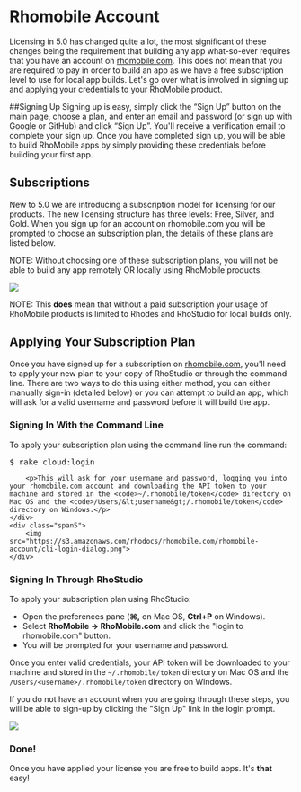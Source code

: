 # Rhomobile Account
Licensing in 5.0 has changed quite a lot, the most significant of these changes being the requirement that building any app what-so-ever requires that you have an account on [rhomobile.com](http://www.rhomobile.com). This does not mean that you are required to pay in order to build an app as we have a free subscription level to use for local app builds. Let's go over what is involved in signing up and applying your credentials to your RhoMobile product.

##Signing Up
Signing up is easy, simply click the “Sign Up” button on the main page, choose a plan, and enter an email and password (or sign up with Google or GitHub) and click “Sign Up”. You'll receive a verification email to complete your sign up. Once you have completed sign up, you will be able to build RhoMobile apps by simply providing these credentials before building your first app.

## Subscriptions
New to 5.0 we are introducing a subscription model for licensing for our products. The new licensing structure has three levels: Free, Silver, and Gold. When you sign up for an account on rhomobile.com you will be prompted to choose an subscription plan, the details of these plans are listed below.

NOTE: Without choosing one of these subscription plans, you will not be able to build any app remotely OR locally using RhoMobile products.

<img src="https://s3.amazonaws.com/rhodocs/rhomobile.com/rhomobile-account/sub-details.png">

NOTE: This <b>does</b> mean that without a paid subscription your usage of RhoMobile products is limited to Rhodes and RhoStudio for local builds only.

## Applying Your Subscription Plan
Once you have signed up for a subscription on [rhomobile.com](http://www.rhomobile.com/content/rhopricing.html), you'll need to apply your new plan to your copy of RhoStudio or through the command line. There are two ways to do this using either method, you can either manually sign-in (detailed below) or you can attempt to build an app, which will ask for a valid username and password before it will build the app.

### Signing In With the Command Line
<div class="row-fluid">
	<div class="span7">
		<p>To apply your subscription plan using the command line run the command:</p>
			<pre>$ rake cloud:login</pre>

		<p>This will ask for your username and password, logging you into your rhomobile.com account and downloading the API token to your machine and stored in the <code>~/.rhomobile/token</code> directory on Mac OS and the <code>/Users/&lt;username&gt;/.rhomobile/token</code> directory on Windows.</p>
	</div>
	<div class="span5">
		<img src="https://s3.amazonaws.com/rhodocs/rhomobile.com/rhomobile-account/cli-login-dialog.png">
	</div>
</div>

### Signing In Through RhoStudio
<!-- Steps -->
<div class="row-fluid">
	<div class="span7">
		<p>To apply your subscription plan using RhoStudio:</p>
		<ul>
			<li>Open the preferences pane (<b>&#8984;,</b> on Mac OS, <b>Ctrl+P</b> on Windows).</li>
			<li>Select <b>RhoMobile -> RhoMobile.com</b> and click the "login to rhomobile.com" button.</li>
			<li>You will be prompted for your username and password.</li>
		</ul>
		<p>Once you enter valid credentials, your API token will be downloaded to your machine and stored in the <code>~/.rhomobile/token</code> directory on Mac OS and the <code>/Users/&lt;username&gt;/.rhomobile/token</code> directory on Windows.</p>
		<p>If you do not have an account when you are going through these steps, you will be able to sign-up by clicking the "Sign Up" link in the login prompt.</p>
	</div>
	<!-- Sign-In Picture -->
	<div class="span5">
		<img src="https://s3.amazonaws.com/rhodocs/rhomobile.com/rhomobile-account/rs-login-dialog.png">
	</div>
</div>

### Done!
Once you have applied your license you are free to build apps. It's **that** easy!